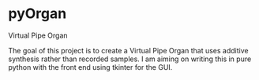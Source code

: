 # pyOrgan

Virtual Pipe Organ

The goal of this project is to create a Virtual Pipe Organ that uses additive synthesis rather than recorded samples.
I am aiming on writing this in pure python with the front end using tkinter for the GUI.
